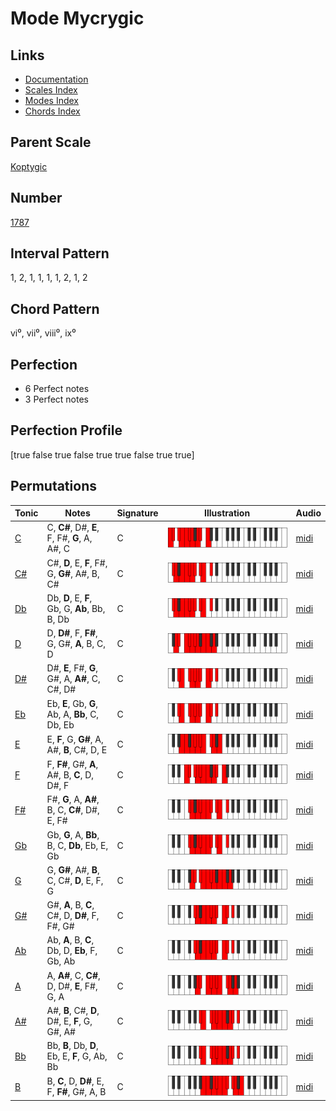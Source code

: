 # Mode Mycrygic

## Links

- [Documentation](index.md)
- [Scales Index](Scales.md)
- [Modes Index](Modes.md)
- [Chords Index](Chords.md)

## Parent Scale

[Koptygic](ScaleKoptygic.md)

## Number

[1787](https://ianring.com/musictheory/scales/1787)

## Interval Pattern

1, 2, 1, 1, 1, 1, 2, 1, 2

## Chord Pattern

vi⁰, vii⁰, viii⁰, ix⁰

## Perfection

- 6 Perfect notes
- 3 Perfect notes

## Perfection Profile

[true false true false true true false true true]

## Permutations

| Tonic | Notes | Signature | Illustration | Audio |
|-------|-------|-----------|--------------|-------|
| [C](ModeCNaturalMycrygic.md) | C, **C#**, D#, **E**, F, F#, **G**, A, A#, C | C | ![CNaturalMycrygic](ModeCNaturalMycrygic.png) | [midi](https://github.com/edipermadi/music/blob/main/docs/ModeCNaturalMycrygic.mid?raw=true) |
| [C#](ModeCSharpMycrygic.md) | C#, **D**, E, **F**, F#, G, **G#**, A#, B, C# | C | ![CSharpMycrygic](ModeCSharpMycrygic.png) | [midi](https://github.com/edipermadi/music/blob/main/docs/ModeCSharpMycrygic.mid?raw=true) |
| [Db](ModeDFlatMycrygic.md) | Db, **D**, E, **F**, Gb, G, **Ab**, Bb, B, Db | C | ![DFlatMycrygic](ModeDFlatMycrygic.png) | [midi](https://github.com/edipermadi/music/blob/main/docs/ModeDFlatMycrygic.mid?raw=true) |
| [D](ModeDNaturalMycrygic.md) | D, **D#**, F, **F#**, G, G#, **A**, B, C, D | C | ![DNaturalMycrygic](ModeDNaturalMycrygic.png) | [midi](https://github.com/edipermadi/music/blob/main/docs/ModeDNaturalMycrygic.mid?raw=true) |
| [D#](ModeDSharpMycrygic.md) | D#, **E**, F#, **G**, G#, A, **A#**, C, C#, D# | C | ![DSharpMycrygic](ModeDSharpMycrygic.png) | [midi](https://github.com/edipermadi/music/blob/main/docs/ModeDSharpMycrygic.mid?raw=true) |
| [Eb](ModeEFlatMycrygic.md) | Eb, **E**, Gb, **G**, Ab, A, **Bb**, C, Db, Eb | C | ![EFlatMycrygic](ModeEFlatMycrygic.png) | [midi](https://github.com/edipermadi/music/blob/main/docs/ModeEFlatMycrygic.mid?raw=true) |
| [E](ModeENaturalMycrygic.md) | E, **F**, G, **G#**, A, A#, **B**, C#, D, E | C | ![ENaturalMycrygic](ModeENaturalMycrygic.png) | [midi](https://github.com/edipermadi/music/blob/main/docs/ModeENaturalMycrygic.mid?raw=true) |
| [F](ModeFNaturalMycrygic.md) | F, **F#**, G#, **A**, A#, B, **C**, D, D#, F | C | ![FNaturalMycrygic](ModeFNaturalMycrygic.png) | [midi](https://github.com/edipermadi/music/blob/main/docs/ModeFNaturalMycrygic.mid?raw=true) |
| [F#](ModeFSharpMycrygic.md) | F#, **G**, A, **A#**, B, C, **C#**, D#, E, F# | C | ![FSharpMycrygic](ModeFSharpMycrygic.png) | [midi](https://github.com/edipermadi/music/blob/main/docs/ModeFSharpMycrygic.mid?raw=true) |
| [Gb](ModeGFlatMycrygic.md) | Gb, **G**, A, **Bb**, B, C, **Db**, Eb, E, Gb | C | ![GFlatMycrygic](ModeGFlatMycrygic.png) | [midi](https://github.com/edipermadi/music/blob/main/docs/ModeGFlatMycrygic.mid?raw=true) |
| [G](ModeGNaturalMycrygic.md) | G, **G#**, A#, **B**, C, C#, **D**, E, F, G | C | ![GNaturalMycrygic](ModeGNaturalMycrygic.png) | [midi](https://github.com/edipermadi/music/blob/main/docs/ModeGNaturalMycrygic.mid?raw=true) |
| [G#](ModeGSharpMycrygic.md) | G#, **A**, B, **C**, C#, D, **D#**, F, F#, G# | C | ![GSharpMycrygic](ModeGSharpMycrygic.png) | [midi](https://github.com/edipermadi/music/blob/main/docs/ModeGSharpMycrygic.mid?raw=true) |
| [Ab](ModeAFlatMycrygic.md) | Ab, **A**, B, **C**, Db, D, **Eb**, F, Gb, Ab | C | ![AFlatMycrygic](ModeAFlatMycrygic.png) | [midi](https://github.com/edipermadi/music/blob/main/docs/ModeAFlatMycrygic.mid?raw=true) |
| [A](ModeANaturalMycrygic.md) | A, **A#**, C, **C#**, D, D#, **E**, F#, G, A | C | ![ANaturalMycrygic](ModeANaturalMycrygic.png) | [midi](https://github.com/edipermadi/music/blob/main/docs/ModeANaturalMycrygic.mid?raw=true) |
| [A#](ModeASharpMycrygic.md) | A#, **B**, C#, **D**, D#, E, **F**, G, G#, A# | C | ![ASharpMycrygic](ModeASharpMycrygic.png) | [midi](https://github.com/edipermadi/music/blob/main/docs/ModeASharpMycrygic.mid?raw=true) |
| [Bb](ModeBFlatMycrygic.md) | Bb, **B**, Db, **D**, Eb, E, **F**, G, Ab, Bb | C | ![BFlatMycrygic](ModeBFlatMycrygic.png) | [midi](https://github.com/edipermadi/music/blob/main/docs/ModeBFlatMycrygic.mid?raw=true) |
| [B](ModeBNaturalMycrygic.md) | B, **C**, D, **D#**, E, F, **F#**, G#, A, B | C | ![BNaturalMycrygic](ModeBNaturalMycrygic.png) | [midi](https://github.com/edipermadi/music/blob/main/docs/ModeBNaturalMycrygic.mid?raw=true) |

